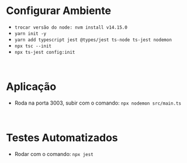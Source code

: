 # Configurar Ambiente

- ```trocar versão do node: nvm install v14.15.0```
- ```yarn init -y```
- ```yarn add typescript jest @types/jest ts-node ts-jest nodemon```
- ```npx tsc --init```
- ```npx ts-jest config:init```

<br>

# Aplicação

- Roda na porta 3003, subir com o comando: `npx nodemon src/main.ts`

<br>

# Testes Automatizados

- Rodar com o comando: `npx jest`